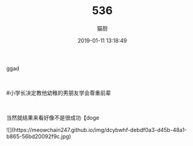 ﻿---
layout: post
title: 536
date: 2019-01-11 13:18:49
updated: 2019-01-31 09:10:31
comments: true
categories: [Photo]
tags: [格邓, ggad]
permalink: "2433ed_12d5b1035"
author: "猫厨"
description: ""
toc: true
---

<p>ggad</p> 
<br /> 
<p>#小学长决定教他幼稚的男朋友学会尊重前辈</p> 
<br /> 
<p>当然就结果来看好像不是很成功【doge</p> 
![](https://meowchain247.github.io/img/dcybwhf-debdf0a3-d45b-48a1-b865-56bd20092f9c.jpg)
